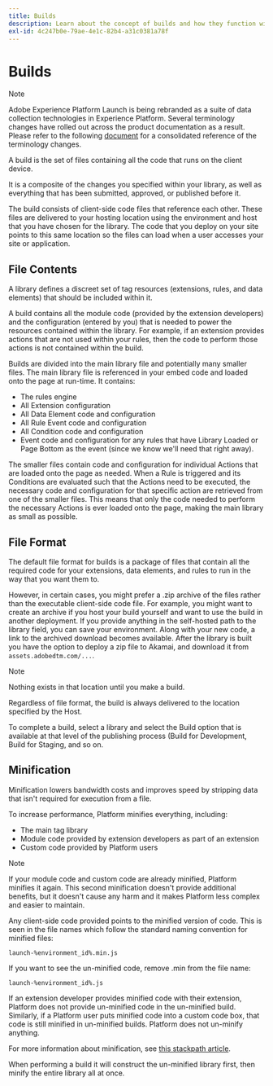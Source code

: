 ```yaml
---
title: Builds
description: Learn about the concept of builds and how they function within Adobe Experience Platform.
exl-id: 4c247b0e-79ae-4e1c-82b4-a31c0381a78f
---
```

# Builds

>[!NOTE]
>
>Adobe Experience Platform Launch is being rebranded as a suite of data collection technologies in Experience Platform. Several terminology changes have rolled out across the product documentation as a result. Please refer to the following [document](../../launch-term-updates.md) for a consolidated reference of the terminology changes.

A build is the set of files containing all the code that runs on the client device.

It is a composite of the changes you specified within your library, as well as everything that has been submitted, approved, or published before it.

The build consists of client-side code files that reference each other. These files are delivered to your hosting location using the environment and host that you have chosen for the library. The code that you deploy on your site points to this same location so the files can load when a user accesses your site or application.

## File Contents

A library defines a discreet set of tag resources (extensions, rules, and data elements) that should be included within it.

A build contains all the module code (provided by the extension developers) and the configuration (entered by you) that is needed to power the resources contained within the library. For example, if an extension provides actions that are not used within your rules, then the code to perform those actions is not contained within the build.

Builds are divided into the main library file and potentially many smaller files. The main library file is referenced in your embed code and loaded onto the page at run-time. It contains:

* The rules engine
* All Extension configuration
* All Data Element code and configuration
* All Rule Event code and configuration
* All Condition code and configuration
* Event code and configuration for any rules that have Library Loaded or Page Bottom as the event (since we know we'll need that right away).

The smaller files contain code and configuration for individual Actions that are loaded onto the page as needed. When a Rule is triggered and its Conditions are evaluated such that the Actions need to be executed, the necessary code and configuration for that specific action are retrieved from one of the smaller files. This means that only the code needed to perform the necessary Actions is ever loaded onto the page, making the main library as small as possible.

## File Format

The default file format for builds is a package of files that contain all the required code for your extensions, data elements, and rules to run in the way that you want them to.

However, in certain cases, you might prefer a .zip archive of the files rather than the executable client-side code file. For example, you might want to create an archive if you host your build yourself and want to use the build in another deployment. If you provide anything in the self-hosted path to the library field, you can save your environment. Along with your new code, a link to the archived download becomes available. After the library is built you have the option to deploy a zip file to Akamai, and download it from `assets.adobedtm.com/...`.

>[!NOTE]
>
>Nothing exists in that location until you make a build.

Regardless of file format, the build is always delivered to the location specified by the Host.

To complete a build, select a library and select the Build option that is available at that level of the publishing process (Build for Development, Build for Staging, and so on.

## Minification

Minification lowers bandwidth costs and improves speed by stripping data that isn't required for execution from a file.

To increase performance, Platform minifies everything, including:

* The main tag library
* Module code provided by extension developers as part of an extension
* Custom code provided by Platform users

>[!NOTE]
>
>If your module code and custom code are already minified, Platform minifies it again. This second minification doesn't provide additional benefits, but it doesn't cause any harm and it makes Platform less complex and easier to maintain.

Any client-side code provided points to the minified version of code. This is seen in the file names which follow the standard naming convention for minified files:

`launch-%environment_id%.min.js`

If you want to see the un-minified code, remove .min from the file name:

`launch-%environment_id%.js`

If an extension developer provides minified code with their extension, Platform does not provide un-minified code in the un-minified build. Similarly, if a Platform user puts minified code into a custom code box, that code is still minified in un-minified builds. Platform does not un-minify anything.

For more information about minification, see [this stackpath article](https://blog.stackpath.com/glossary/minification/).

When performing a build it will construct the un-minified library first, then minify the entire library all at once.
